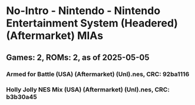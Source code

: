 # No-Intro - Nintendo - Nintendo Entertainment System (Headered) (Aftermarket) MIAs
## Games: 2, ROMs: 2, as of 2025-05-05

### Armed for Battle (USA) (Aftermarket) (Unl).nes, CRC: 92ba1116
### Holly Jolly NES Mix (USA) (Aftermarket) (Unl).nes, CRC: b3b30a45
